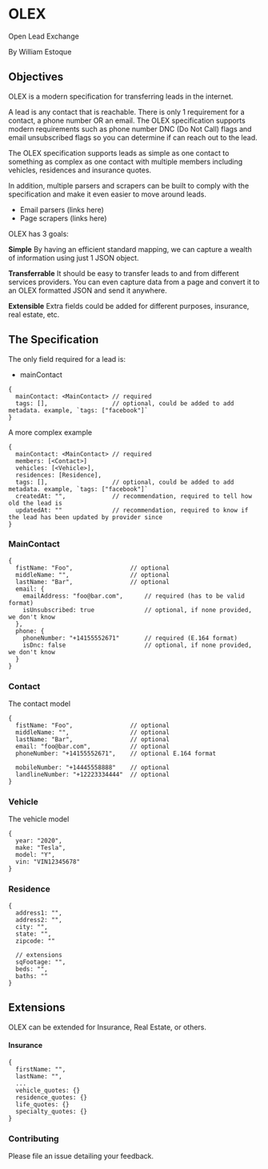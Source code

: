 # OLEX

Open Lead Exchange

By William Estoque

## Objectives

OLEX is a modern specification for transferring leads in the internet.

A lead is any contact that is reachable. There is only 1 requirement for a contact,
a phone number OR an email. The OLEX specification supports modern requirements such as
phone number DNC (Do Not Call) flags and email unsubscribed flags so you can determine
if can reach out to the lead.

The OLEX specification supports leads as simple as one contact to something as complex as one
contact with multiple members including vehicles, residences and insurance quotes.

In addition, multiple parsers and scrapers can be built to comply with the specification
and make it even easier to move around leads.

- Email parsers (links here)
- Page scrapers (links here)

OLEX has 3 goals:

**Simple**
By having an efficient standard mapping, we can capture a wealth of information
using just 1 JSON object.

**Transferrable**
It should be easy to transfer leads to and from
different services providers. You can even capture data from a page and convert
it to an OLEX formatted JSON and send it anywhere.

**Extensible**
Extra fields could be added for different purposes,
insurance, real estate, etc.

## The Specification

The only field required for a lead is:

- mainContact

```
{
  mainContact: <MainContact> // required
  tags: [],                  // optional, could be added to add metadata. example, `tags: ["facebook"]`
}
```

A more complex example

```
{
  mainContact: <MainContact> // required
  members: [<Contact>]
  vehicles: [<Vehicle>],
  residences: [Residence],
  tags: [],                  // optional, could be added to add metadata. example, `tags: ["facebook"]`
  createdAt: "",             // recommendation, required to tell how old the lead is
  updatedAt: ""              // recommendation, required to know if the lead has been updated by provider since
}
```

### MainContact

```
{
  fistName: "Foo",                // optional
  middleName: "",                 // optional
  lastName: "Bar",                // optional
  email: {
    emailAddress: "foo@bar.com",      // required (has to be valid format)
    isUnsubscribed: true              // optional, if none provided, we don't know
  },
  phone: {
    phoneNumber: "+14155552671"       // required (E.164 format)
    isDnc: false                      // optional, if none provided, we don't know
  }
}
```

### Contact

The contact model

```
{
  fistName: "Foo",                // optional
  middleName: "",                 // optional
  lastName: "Bar",                // optional
  email: "foo@bar.com",           // optional
  phoneNumber: "+14155552671",    // optional E.164 format

  mobileNumber: "+14445558888"    // optional
  landlineNumber: "+12223334444"  // optional
}
```

### Vehicle

The vehicle model

```
{
  year: "2020",
  make: "Tesla",
  model: "Y",
  vin: "VIN12345678"
}
```

### Residence

```
{
  address1: "",
  address2: "",
  city: "",
  state: "",
  zipcode: ""

  // extensions
  sqFootage: "",
  beds: "",
  baths: ""
}
```

## Extensions

OLEX can be extended for Insurance, Real Estate, or others.

#### Insurance

```
{
  firstName: "",
  lastName: "",
  ...
  vehicle_quotes: {}
  residence_quotes: {}
  life_quotes: {}
  specialty_quotes: {}
}
```

### Contributing

Please file an issue detailing your feedback.
